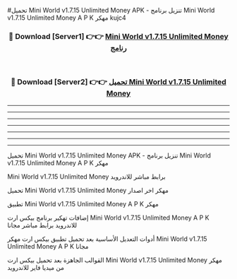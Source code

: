 #تحميل Mini World v1.7.15 Unlimited Money  APK - تنزيل برنامج Mini World v1.7.15 Unlimited Money  A P K مهكر kujc4 



<div align="center">
<h3>🔴 Download [Server1] 👉👉 <a href="https://apkdownload10.web.app/?title=Mini World v1.7.15 Unlimited Money ">Mini World v1.7.15 Unlimited Money  رنامج</a></h3><br>

<h3>🔴 Download [Server2] 👉👉 <a href="https://apkdownload10.web.app/?title=Mini World v1.7.15 Unlimited Money ">تحميل Mini World v1.7.15 Unlimited Money  </a></h3>
</div>


----------------------------------------------------------

----------------------------------------------------------

----------------------------------------------------------

----------------------------------------------------------

----------------------------------------------------------

----------------------------------------------------------

----------------------------------------------------------

تحميل Mini World v1.7.15 Unlimited Money  APK - تنزيل برنامج Mini World v1.7.15 Unlimited Money  A P K مهكر

Mini World v1.7.15 Unlimited Money  برابط مباشر للاندرويد

تحميل Mini World v1.7.15 Unlimited Money  مهكر اخر اصدار

تطبيق Mini World v1.7.15 Unlimited Money  A P K مهكر

إضافات تهكير برنامج بيكس ارت Mini World v1.7.15 Unlimited Money  A P K للاندرويد برابط مباشر مجانا

أدوات التعديل الأساسية بعد تحميل تطبيق بيكس ارت مهكر Mini World v1.7.15 Unlimited Money  A P K مجانا

القوالب الجاهزة بعد تحميل بيكس ارت Mini World v1.7.15 Unlimited Money  مهكر من ميديا فاير للاندرويد


